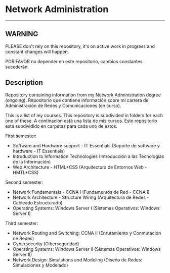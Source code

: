 # Network Administration

<hr>

## WARNING

PLEASE don't rely on this repository, it's on active work in progress and constant changes will happen.

POR FAVOR no depender en este repositorio, cambios constantes sucederán.

## Description

Repository containing information from my Network Administration degree (ongoing).
Repositorio que contiene información sobre mi carrera de Administración de Redes y Comunicaciones (en curso).

This is a list of my courses. This repository is subdivided in folders for each one of these.
A continación está una lista de mis cursos. Este repositorio está subdividido en carpetas para cada uno de estos.

First semester:
- Software and Hardware support - IT Essentials (Soporte de software y hardware - IT Essentials)
- Introduction to Information Technologies (Introducción a las Tecnologías de la Información)
- Web Architecture - HTML+CSS (Arquitectura de Entornos Web - HMTL+CSS)

Second semester:
- Network Fundamentals - CCNA I (Fundamentos de Red - CCNA I)
- Network Architecture - Structure Wiring (Arquitectura de Redes - Cableado Estructurado)
- Operating Systems: Windows Server I (Sistemas Operativos: Windows Server I)

Third semester:
- Network Routing and Switching: CCNA II (Enrutamiento y Conmutación de Redes)
- Cybersecurity (Ciberseguridad)
- Operating Systems: Windows Server II (Sistemas Operativos: Windows Server II)
- Network Design: Simulations and Modeling (Diseño de Redes: Simulaciones y Modelado)
